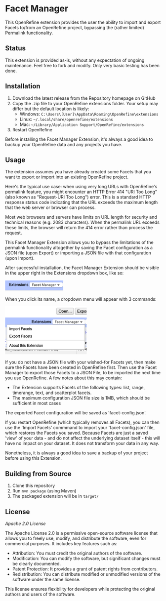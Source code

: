 # Facet Manager

This OpenRefine extension provides the user the ability to import and export Facets to/from an OpenRefine project, bypassing the (rather limited) Permalink functionality.

## Status
This extension is provided as-is, without any expectation of ongoing maintenance. Feel free to fork and modify. Only very basic testing has been done.

## Installation

1. Download the latest release from the Repository homepage on GitHub
2. Copy the .zip file to your OpenRefine extensions folder. Your setup may differ but the default location is likely:
   - Windows: `C:\Users\[User]\AppData\Roaming\OpenRefine\extensions`
   - Linux: `~/.local/share/openrefine/extensions`
   - Mac: `~/Library/Application Support/OpenRefine/extensions`
3. Restart OpenRefine

Before installing the Facet Manager Extension, it's always a good idea to backup your OpenRefine data and any projects you have.

## Usage

The extension assumes you have already created some Facets that you want to export or import into an existing OpenRefine project.

Here's the typical use case: when using very long URLs with OpenRefine's permalink feature, you might encounter an HTTP Error 414 "URI Too Long" (also known as "Request-URI Too Long") error. This is a standard HTTP response status code indicating that the URL exceeds the maximum length that the web server or browser can process.

Most web browsers and servers have limits on URL length for security and technical reasons (e.g. 2083 characters). When the permalink URL exceeds these limits, the browser will return the 414 error rather than process the request.

This Facet Manager Extension allows you to bypass the limitations of the permalink functionality altogether by saving the Facet configuration as a JSON file (upon Export) or importing a JSON file with that configuration (upon Import).

After successful installation, the Facet Manager Extension should be visible in the upper right in the Extensions dropdown box, like so:

![Facet Manager Extension screenshot](assets/Facet_Manager_Extension_visible.png)

When you click its name, a dropdown menu will appear with 3 commands:

![Facet Manager Extension dropdown](assets/Facet_Manager_Extension_dropdown.png)

If you do not have a JSON file with your wished-for Facets yet, then make sure the Facets have been created in OpenRefine first. Then use the Facet Manager to export those Facets to a JSON File, to be imported the next time you use OpenRefine. A few notes about this may contain:

- The Extension supports Facets of the following types: list, range, timerange, text, and scatterplot facets.
- The maximum configuration JSON file size is 1MB, which should be sufficient in most cases

The exported Facet configuration will be saved as 'facet-config.json'.

If you restart OpenRefine (which typically removes all Facets), you can then use the 'Import Facets' commmand to import your 'facet-config.json' file, which restores the Facets you saved. Because Facets are just a saved 'view' of your data - and do not affect the underlying dataset itself - this will have no impact on your dataset. It does not transform your data in any way.

Nonetheless, it is always a good idea to save a backup of your project before using this Extension.

## Building from Source

1. Clone this repository
2. Run `mvn package` (using Maven)
3. The packaged extension will be in `target/`

## License

*Apache 2.0 License*

The Apache License 2.0 is a permissive open-source software license that allows you to freely use, modify, and distribute the software, even for commercial purposes. It includes key features such as:

- Attribution: You must credit the original authors of the software.
- Modification: You can modify the software, but significant changes must be clearly documented.
- Patent Protection: It provides a grant of patent rights from contributors.
- Redistribution: You can distribute modified or unmodified versions of the software under the same license.

This license ensures flexibility for developers while protecting the original authors and users of the software.
